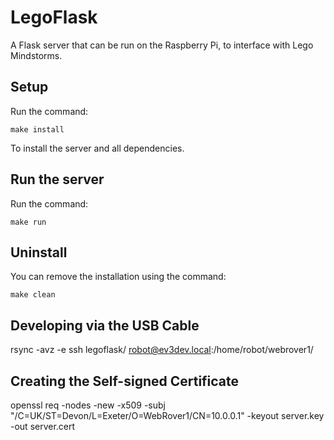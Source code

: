 LegoFlask
===========

A Flask server that can be run on the Raspberry Pi, to interface with Lego Mindstorms.


## Setup

Run the command:

```
make install
```

To install the server and all dependencies.

## Run the server

Run the command:

```
make run
```


## Uninstall

You can remove the installation using the command:

```
make clean
```



## Developing via the USB Cable

rsync -avz -e ssh legoflask/ robot@ev3dev.local:/home/robot/webrover1/


## Creating the Self-signed Certificate

openssl req  -nodes -new -x509 -subj "/C=UK/ST=Devon/L=Exeter/O=WebRover1/CN=10.0.0.1" -keyout server.key -out server.cert
